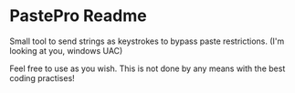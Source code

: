 # PastePro Readme
Small tool to send strings as keystrokes to bypass paste restrictions. (I'm looking at you, windows UAC)

Feel free to use as you wish. This is not done by any means with the best coding practises!
